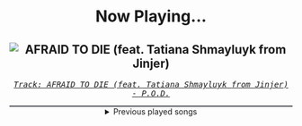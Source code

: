 <div align="center"> 
<h1>Now Playing...</h1>

![AFRAID TO DIE (feat. Tatiana Shmayluyk from Jinjer)](https://i.scdn.co/image/ab67616d00001e02369b0a5fcd96cf7ba86ae2d9)
--
_<samp><a href="https://open.spotify.com/track/70XQAZsck714xP80hqeUsj">Track: AFRAID TO DIE (feat. Tatiana Shmayluyk from Jinjer) - P.O.D.</a></samp>_

<div style="border: 1px #4B5054 solid"></div>
<details>
  <summary>
    Previous played songs
  </summary>
  <table>
    <thead>
      <tr>
        <th>
          Artist
        </th>
        <th>
          Song
        </th>
        <th>
          Link
        </th>
      </tr>
    </thead>
    <tbody>
      <tr><td>P.O.D.</td><td>AFRAID TO DIE (feat. Tatiana Shmayluyk from Jinjer)</td><td><a href="https://open.spotify.com/track/70XQAZsck714xP80hqeUsj">https://open.spotify.com/track/70XQAZsck714xP80hqeUsj</a></td></tr><tr><td>Rocco Minichiello</td><td>Treachery (from "Bleach") - Metal Vocals Version</td><td><a href="https://open.spotify.com/track/2G7HbFey7U0X5DC6wTZR4I">https://open.spotify.com/track/2G7HbFey7U0X5DC6wTZR4I</a></td></tr><tr><td>Resolve</td><td>Smile</td><td><a href="https://open.spotify.com/track/5QHmEExMaVdcIDIZChVeVM">https://open.spotify.com/track/5QHmEExMaVdcIDIZChVeVM</a></td></tr><tr><td>As I Lay Dying</td><td>The Void Within</td><td><a href="https://open.spotify.com/track/0e3PFJptQimRYX3TUIbRmD">https://open.spotify.com/track/0e3PFJptQimRYX3TUIbRmD</a></td></tr><tr><td>The Unguided</td><td>Hell</td><td><a href="https://open.spotify.com/track/7yXcTtNLTueUhsNq1f7mrh">https://open.spotify.com/track/7yXcTtNLTueUhsNq1f7mrh</a></td></tr><tr><td>The Unguided</td><td>Red Alert</td><td><a href="https://open.spotify.com/track/3QIBS4jPIZzQSq5LkcPgG9">https://open.spotify.com/track/3QIBS4jPIZzQSq5LkcPgG9</a></td></tr><tr><td>Nonpoint</td><td>Divided.. Conquer Them</td><td><a href="https://open.spotify.com/track/33PLlXkjlbEEogLlHA7hyJ">https://open.spotify.com/track/33PLlXkjlbEEogLlHA7hyJ</a></td></tr><tr><td>Orbit Culture</td><td>Alienated</td><td><a href="https://open.spotify.com/track/2XYiG3Hk8npxB78QbN5gqA">https://open.spotify.com/track/2XYiG3Hk8npxB78QbN5gqA</a></td></tr><tr><td>Linkin Park</td><td>Heavy Is the Crown</td><td><a href="https://open.spotify.com/track/3fgehc497TFqKH1zBL2YNK">https://open.spotify.com/track/3fgehc497TFqKH1zBL2YNK</a></td></tr><tr><td>Breaking Benjamin</td><td>Had Enough</td><td><a href="https://open.spotify.com/track/7u93rCmIM9mBoT4mvfUBTZ">https://open.spotify.com/track/7u93rCmIM9mBoT4mvfUBTZ</a></td></tr><tr><td>Nonpoint</td><td>Breaking Skin</td><td><a href="https://open.spotify.com/track/5WBYz1iWTkuLHnhnKUQVSp">https://open.spotify.com/track/5WBYz1iWTkuLHnhnKUQVSp</a></td></tr><tr><td>Evans Blue</td><td>Erase My Scars</td><td><a href="https://open.spotify.com/track/6njppEOeoUxbEx1BAXsF8p">https://open.spotify.com/track/6njppEOeoUxbEx1BAXsF8p</a></td></tr><tr><td>Breaking Benjamin</td><td>Fade Away</td><td><a href="https://open.spotify.com/track/6PkquTvmXuL0BuHqC0nZEB">https://open.spotify.com/track/6PkquTvmXuL0BuHqC0nZEB</a></td></tr><tr><td>Nonpoint</td><td>Divided.. Conquer Them</td><td><a href="https://open.spotify.com/track/33PLlXkjlbEEogLlHA7hyJ">https://open.spotify.com/track/33PLlXkjlbEEogLlHA7hyJ</a></td></tr><tr><td>Orbit Culture</td><td>Alienated</td><td><a href="https://open.spotify.com/track/2XYiG3Hk8npxB78QbN5gqA">https://open.spotify.com/track/2XYiG3Hk8npxB78QbN5gqA</a></td></tr><tr><td>Linkin Park</td><td>Heavy Is the Crown</td><td><a href="https://open.spotify.com/track/3fgehc497TFqKH1zBL2YNK">https://open.spotify.com/track/3fgehc497TFqKH1zBL2YNK</a></td></tr><tr><td>Breaking Benjamin</td><td>Had Enough</td><td><a href="https://open.spotify.com/track/7u93rCmIM9mBoT4mvfUBTZ">https://open.spotify.com/track/7u93rCmIM9mBoT4mvfUBTZ</a></td></tr><tr><td>Nonpoint</td><td>Breaking Skin</td><td><a href="https://open.spotify.com/track/5WBYz1iWTkuLHnhnKUQVSp">https://open.spotify.com/track/5WBYz1iWTkuLHnhnKUQVSp</a></td></tr><tr><td>Evans Blue</td><td>Erase My Scars</td><td><a href="https://open.spotify.com/track/6njppEOeoUxbEx1BAXsF8p">https://open.spotify.com/track/6njppEOeoUxbEx1BAXsF8p</a></td></tr><tr><td>Breaking Benjamin</td><td>Fade Away</td><td><a href="https://open.spotify.com/track/6PkquTvmXuL0BuHqC0nZEB">https://open.spotify.com/track/6PkquTvmXuL0BuHqC0nZEB</a></td></tr>
    </tbody>
  </table>
</details>

</div>
